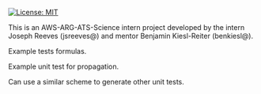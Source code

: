 [![License: MIT](https://img.shields.io/badge/License-MIT-yellow.svg)](https://opensource.org/licenses/MIT)


This is an AWS-ARG-ATS-Science intern project developed by the intern
Joseph Reeves (jsreeves@) and mentor Benjamin Kiesl-Reiter (benkiesl@).

Example tests formulas.

Example unit test for propagation. 

Can use a similar scheme to generate other unit tests.